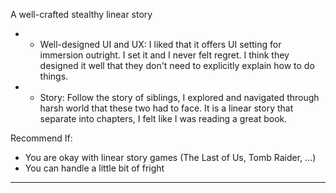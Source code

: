 A well-crafted stealthy linear story

- + Well-designed UI and UX: I liked that it offers UI setting for immersion outright. I set it and I never felt regret. I think they designed it well that they don't need to explicitly explain how to do things.
- + Story: Follow the story of siblings, I explored and navigated through harsh world that these two had to face. It is a linear story that separate into chapters, I felt like I was reading a great book.

Recommend If:
- You are okay with linear story games (The Last of Us, Tomb Raider, ...)
- You can handle a little bit of fright
---